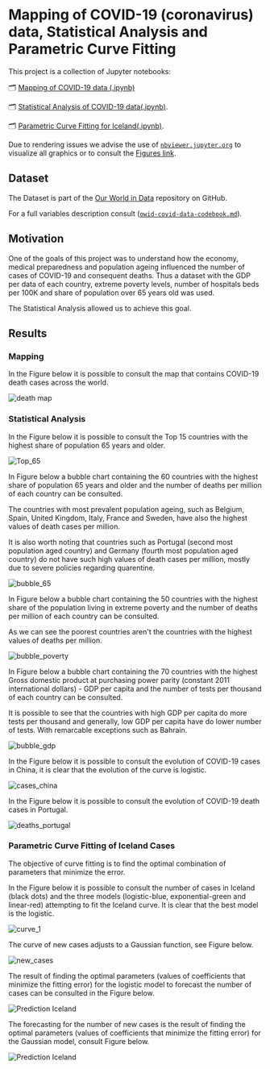 # Mapping of COVID-19 (coronavirus) data, Statistical Analysis and Parametric Curve Fitting

This project is a collection of Jupyter notebooks:

🗂️ [Mapping of COVID-19 data (.ipynb)](https://github.com/eduardavieira/epidemiologia/blob/master/COVID19-Project/Maps.ipynb)

🗂️ [Statistical Analysis of COVID-19 data(.ipynb)](https://github.com/eduardavieira/epidemiologia/blob/master/COVID19-Project/Statistics.ipynb). 

🗂️ [Parametric Curve Fitting for Iceland(.ipynb)](https://github.com/eduardavieira/epidemiologia/blob/master/COVID19-Project/Forecasting.ipynb). 

Due to rendering issues we advise the use of [`nbviewer.jupyter.org`](https://nbviewer.jupyter.org/github/eduardavieira/epidemiologia/blob/master/COVID19-Project/Statistics.ipynb) to visualize all graphics or to consult the [Figures link](https://github.com/eduardavieira/epidemiologia/tree/master/COVID19-Project/Figures). 


## Dataset

The Dataset is part of the [Our World in Data](https://github.com/owid/covid-19-data/tree/master/public/data/) repository on GitHub.

For a full variables description consult ([`owid-covid-data-codebook.md`](https://github.com/owid/covid-19-data/tree/master/public/data/owid-covid-data-codebook.md)).

## Motivation

One of the goals of this project was to understand how the economy, medical preparedness and population ageing influenced the number of cases of COVID-19 and consequent deaths.
Thus a dataset with the GDP per data of each country, extreme poverty levels, number of hospitals beds per 100K and share of population over 65 years old was used.

The Statistical Analysis allowed us to achieve this goal.

## Results


### Mapping

In the Figure below it is possible to consult the map that contains COVID-19 death cases across the world.

![death map](https://github.com/eduardavieira/epidemiologia/blob/master/COVID19-Project/Figures/death_cases_map.png?raw=true)


### Statistical Analysis

In the Figure below it is possible to consult the Top 15 countries with the highest share of population 65 years and older.

![Top_65](https://github.com/eduardavieira/epidemiologia/blob/master/COVID19-Project/Figures/top_15_aged_65.png?raw=true)

In Figure below a bubble chart containing the 60 countries with the highest share of population 65 years and older and the number of deaths per million of each country can be consulted.

The countries with most prevalent population ageing, such as Belgium, Spain, United Kingdom, Italy, France and Sweden, have also the highest values of death cases per million.

It is also worth noting that countries such as Portugal (second most population aged country) and Germany (fourth most population aged country) do not have such high values of death cases per million, mostly due to severe policies regarding quarentine.

![bubble_65](https://github.com/eduardavieira/epidemiologia/blob/master/COVID19-Project/Figures/bubble_aged65_deaths_per_million.png?raw=true)

In Figure below a bubble chart containing the 50 countries with the highest share of the population living in extreme poverty and the number of deaths per million of each country can be consulted.

As we can see the poorest countries aren't the countries with the highest values of deaths per million.

![bubble_poverty](https://github.com/eduardavieira/epidemiologia/blob/master/COVID19-Project/Figures/bubble_extreme_poverty_deaths_per_thousand.png?raw=true)

In Figure below a bubble chart containing the 70 countries with the highest Gross domestic product at purchasing power parity (constant 2011 international dollars) - GDP per capita and the number of tests per thousand of each country can be consulted.

It is possible to see that the countries with high GDP per capita do more tests per thousand and generally, low GDP per capita have do lower number of tests. With remarcable exceptions such as Bahrain. 

![bubble_gdp](https://github.com/eduardavieira/epidemiologia/blob/master/COVID19-Project/Figures/bubble_gdp_tests_per_thousand.png?raw=true)

In the Figure below it is possible to consult the evolution of COVID-19 cases in China, it is clear that the evolution of the curve is logistic.

![cases_china](https://github.com/eduardavieira/epidemiologia/blob/master/COVID19-Project/Figures/cases_China.png?raw=true)

In the Figure below it is possible to consult the evolution of COVID-19 death cases in Portugal.

![deaths_portugal](https://github.com/eduardavieira/epidemiologia/blob/master/COVID19-Project/Figures/death_cases_portugal.png?raw=true)

### Parametric Curve Fitting of Iceland Cases

The objective of curve fitting is to find the optimal combination of parameters that minimize the error.

In the Figure below it is possible to consult the number of cases in Iceland (black dots) and the three models (logistic-blue, exponential-green and linear-red) attempting to fit the Iceland curve. It is clear that the best model is the logistic.

![curve_1](https://github.com/eduardavieira/epidemiologia/blob/master/COVID19-Project/Figures/prediction_curve_1.png?raw=true)

The curve of new cases adjusts to a Gaussian function, see Figure below.

![new_cases](https://github.com/eduardavieira/epidemiologia/blob/master/COVID19-Project/Figures/prediction_curve_2.png?raw=true)

The result of finding the optimal parameters (values of coefficients that minimize the fitting error) for the logistic model to forecast the number of cases can be consulted in the Figure below. 

![Prediction Iceland](https://github.com/eduardavieira/epidemiologia/blob/master/COVID19-Project/Figures/prediction_parametric_fitting.png?raw=true)

The forecasting for the number of new cases is the result of finding the optimal parameters (values of coefficients that minimize the fitting error) for the Gaussian model, consult Figure below.

![Prediction Iceland](https://github.com/eduardavieira/epidemiologia/blob/master/COVID19-Project/Figures/prediction_parametric_fitting_new_cases.png?raw=true)